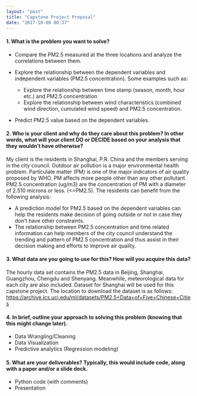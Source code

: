 ```yaml
---
layout: "post"
title: "Capstone Project Proposal"
date: "2017-10-08 00:37"
---
```


#### 1. What is the problem you want to solve?
  - Compare the PM2.5 measured at the three locations and analyze the correlations between them.
  - Explore the relationship between the dependent variables and independent variables (PM2.5 concentration). Some examples such as:

    * Explore the relationship between time stamp (season, month, hour etc.) and PM2.5 concentration
    * Explore the relationship between wind characteristics (combined wind direction, cumulated wind speed) and PM2.5 concentration.

  - Predict PM2.5 value based on the dependent variables.

#### 2. Who is your client and why do they care about this problem? In other words, what will your client DO or DECIDE based on your analysis that they wouldn’t have otherwise?

  My client is the residents in Shanghai, P.R. China and the members serving in the city council. Outdoor air pollution is a major environmental health problem. Particulate matter (PM) is one of the major indicators of air quality proposed by WHO. PM affects more people other than any other pollutant. PM2.5 concentration (ug/m3) are the concentration of PM with a diameter of 2.510 microns or less. (<=PM2.5). The residents can benefit from the following analysis:

  - A prediction model for PM2.5 based on the dependent variables can help the residents make decision of going outside or not in case they don’t have other constraints.
  - The relationship between PM2.5 concentration and time related information can help members of the city council understand the trending and pattern of PM2.5 concentration and thus assist in their decision making and efforts to improve air quality.

#### 3. What data are you going to use for this? How will you acquire this data?

  The hourly data set contains the PM2.5 data in Beijing, Shanghai, Guangzhou, Chengdu and Shenyang. Meanwhile, meteorological data for each city are also included. Dataset for Shanghai will be used for this capstone project. The location to download the dataset is as follows:
    https://archive.ics.uci.edu/ml/datasets/PM2.5+Data+of+Five+Chinese+Cities

#### 4. In brief, outline your approach to solving this problem (knowing that this might change later).

  - Data Wrangling/Cleaning
  - Data Visualization
  - Predictive analytics (Regression modeling)

#### 5. What are your deliverables? Typically, this would include code, along with a paper and/or a slide deck.

  - Python code (with comments)
  - Presentation
